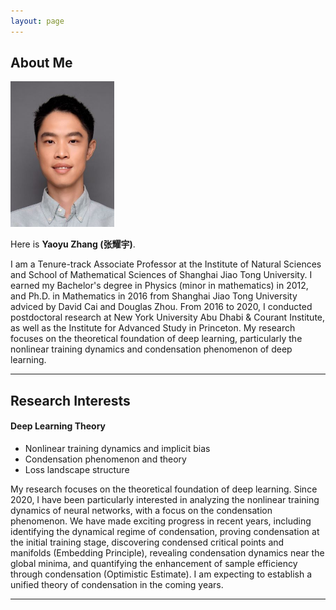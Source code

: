 ```yaml
---
layout: page
---
```


## About Me

<img src="images/head.jpg" class="floatpic" style="width: 33%;">

Here is **Yaoyu Zhang (张耀宇)**.<br>

I am a Tenure-track Associate Professor at the Institute of Natural Sciences and School of Mathematical Sciences of Shanghai Jiao Tong University. I earned my Bachelor's degree in Physics (minor in mathematics) in 2012, and Ph.D. in Mathematics in 2016 from Shanghai Jiao Tong University adviced by David Cai and Douglas Zhou. From 2016 to 2020, I conducted postdoctoral research at New York University Abu Dhabi & Courant Institute, as well as the Institute for Advanced Study in Princeton. My research focuses on the theoretical foundation of deep learning, particularly the nonlinear training dynamics and condensation phenomenon of deep learning.

<!--
 **<font color="#990000">Thank you!</font>**
 -->

---

## Research Interests

#### Deep Learning Theory
- Nonlinear training dynamics and implicit bias
- Condensation phenomenon and theory
- Loss landscape structure

My research focuses on the theoretical foundation of deep learning. Since 2020, I have been particularly interested in analyzing the nonlinear training dynamics of neural networks, with a focus on the condensation phenomenon. We have made exciting progress in recent years, including identifying the dynamical regime of condensation, proving condensation at the initial training stage, discovering condensed critical points and manifolds (Embedding Principle), revealing condensation dynamics near the global minima, and quantifying the enhancement of sample efficiency through condensation (Optimistic Estimate). I am expecting to establish a unified theory of condensation in the coming years.

---
<!--
## News and Updates

- **June 2024**：Hello!

<br>
-->
